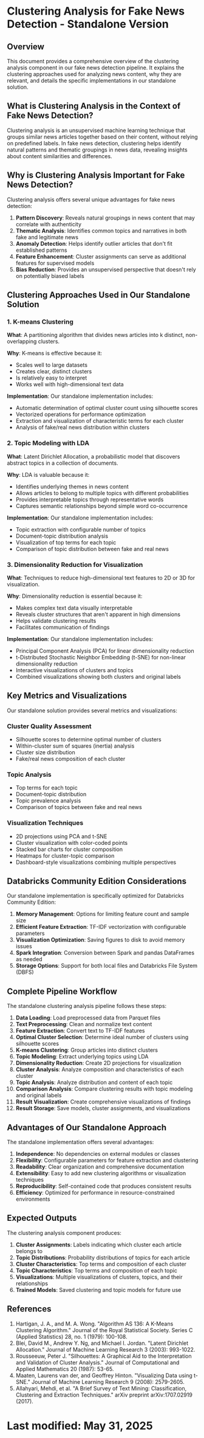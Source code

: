 # Clustering Analysis for Fake News Detection - Standalone Version

## Overview

This document provides a comprehensive overview of the clustering analysis component in our fake news detection pipeline. It explains the clustering approaches used for analyzing news content, why they are relevant, and details the specific implementations in our standalone solution.

## What is Clustering Analysis in the Context of Fake News Detection?

Clustering analysis is an unsupervised machine learning technique that groups similar news articles together based on their content, without relying on predefined labels. In fake news detection, clustering helps identify natural patterns and thematic groupings in news data, revealing insights about content similarities and differences.

## Why is Clustering Analysis Important for Fake News Detection?

Clustering analysis offers several unique advantages for fake news detection:

1. **Pattern Discovery**: Reveals natural groupings in news content that may correlate with authenticity
2. **Thematic Analysis**: Identifies common topics and narratives in both fake and legitimate news
3. **Anomaly Detection**: Helps identify outlier articles that don't fit established patterns
4. **Feature Enhancement**: Cluster assignments can serve as additional features for supervised models
5. **Bias Reduction**: Provides an unsupervised perspective that doesn't rely on potentially biased labels

## Clustering Approaches Used in Our Standalone Solution

### 1. K-means Clustering

**What**: A partitioning algorithm that divides news articles into k distinct, non-overlapping clusters.

**Why**: K-means is effective because it:
- Scales well to large datasets
- Creates clear, distinct clusters
- Is relatively easy to interpret
- Works well with high-dimensional text data

**Implementation**: Our standalone implementation includes:
- Automatic determination of optimal cluster count using silhouette scores
- Vectorized operations for performance optimization
- Extraction and visualization of characteristic terms for each cluster
- Analysis of fake/real news distribution within clusters

### 2. Topic Modeling with LDA

**What**: Latent Dirichlet Allocation, a probabilistic model that discovers abstract topics in a collection of documents.

**Why**: LDA is valuable because it:
- Identifies underlying themes in news content
- Allows articles to belong to multiple topics with different probabilities
- Provides interpretable topics through representative words
- Captures semantic relationships beyond simple word co-occurrence

**Implementation**: Our standalone implementation includes:
- Topic extraction with configurable number of topics
- Document-topic distribution analysis
- Visualization of top terms for each topic
- Comparison of topic distribution between fake and real news

### 3. Dimensionality Reduction for Visualization

**What**: Techniques to reduce high-dimensional text features to 2D or 3D for visualization.

**Why**: Dimensionality reduction is essential because it:
- Makes complex text data visually interpretable
- Reveals cluster structures that aren't apparent in high dimensions
- Helps validate clustering results
- Facilitates communication of findings

**Implementation**: Our standalone implementation includes:
- Principal Component Analysis (PCA) for linear dimensionality reduction
- t-Distributed Stochastic Neighbor Embedding (t-SNE) for non-linear dimensionality reduction
- Interactive visualizations of clusters and topics
- Combined visualizations showing both clusters and original labels

## Key Metrics and Visualizations

Our standalone solution provides several metrics and visualizations:

### Cluster Quality Assessment

- Silhouette scores to determine optimal number of clusters
- Within-cluster sum of squares (inertia) analysis
- Cluster size distribution
- Fake/real news composition of each cluster

### Topic Analysis

- Top terms for each topic
- Document-topic distribution
- Topic prevalence analysis
- Comparison of topics between fake and real news

### Visualization Techniques

- 2D projections using PCA and t-SNE
- Cluster visualization with color-coded points
- Stacked bar charts for cluster composition
- Heatmaps for cluster-topic comparison
- Dashboard-style visualizations combining multiple perspectives

## Databricks Community Edition Considerations

Our standalone implementation is specifically optimized for Databricks Community Edition:

1. **Memory Management**: Options for limiting feature count and sample size
2. **Efficient Feature Extraction**: TF-IDF vectorization with configurable parameters
3. **Visualization Optimization**: Saving figures to disk to avoid memory issues
4. **Spark Integration**: Conversion between Spark and pandas DataFrames as needed
5. **Storage Options**: Support for both local files and Databricks File System (DBFS)

## Complete Pipeline Workflow

The standalone clustering analysis pipeline follows these steps:

1. **Data Loading**: Load preprocessed data from Parquet files
2. **Text Preprocessing**: Clean and normalize text content
3. **Feature Extraction**: Convert text to TF-IDF features
4. **Optimal Cluster Selection**: Determine ideal number of clusters using silhouette scores
5. **K-means Clustering**: Group articles into distinct clusters
6. **Topic Modeling**: Extract underlying topics using LDA
7. **Dimensionality Reduction**: Create 2D projections for visualization
8. **Cluster Analysis**: Analyze composition and characteristics of each cluster
9. **Topic Analysis**: Analyze distribution and content of each topic
10. **Comparison Analysis**: Compare clustering results with topic modeling and original labels
11. **Result Visualization**: Create comprehensive visualizations of findings
12. **Result Storage**: Save models, cluster assignments, and visualizations

## Advantages of Our Standalone Approach

The standalone implementation offers several advantages:

1. **Independence**: No dependencies on external modules or classes
2. **Flexibility**: Configurable parameters for feature extraction and clustering
3. **Readability**: Clear organization and comprehensive documentation
4. **Extensibility**: Easy to add new clustering algorithms or visualization techniques
5. **Reproducibility**: Self-contained code that produces consistent results
6. **Efficiency**: Optimized for performance in resource-constrained environments

## Expected Outputs

The clustering analysis component produces:

1. **Cluster Assignments**: Labels indicating which cluster each article belongs to
2. **Topic Distributions**: Probability distributions of topics for each article
3. **Cluster Characteristics**: Top terms and composition of each cluster
4. **Topic Characteristics**: Top terms and composition of each topic
5. **Visualizations**: Multiple visualizations of clusters, topics, and their relationships
6. **Trained Models**: Saved clustering and topic models for future use

## References

1. Hartigan, J. A., and M. A. Wong. "Algorithm AS 136: A K-Means Clustering Algorithm." Journal of the Royal Statistical Society. Series C (Applied Statistics) 28, no. 1 (1979): 100-108.
2. Blei, David M., Andrew Y. Ng, and Michael I. Jordan. "Latent Dirichlet Allocation." Journal of Machine Learning Research 3 (2003): 993-1022.
3. Rousseeuw, Peter J. "Silhouettes: A Graphical Aid to the Interpretation and Validation of Cluster Analysis." Journal of Computational and Applied Mathematics 20 (1987): 53-65.
4. Maaten, Laurens van der, and Geoffrey Hinton. "Visualizing Data using t-SNE." Journal of Machine Learning Research 9 (2008): 2579-2605.
5. Allahyari, Mehdi, et al. "A Brief Survey of Text Mining: Classification, Clustering and Extraction Techniques." arXiv preprint arXiv:1707.02919 (2017).

# Last modified: May 31, 2025
